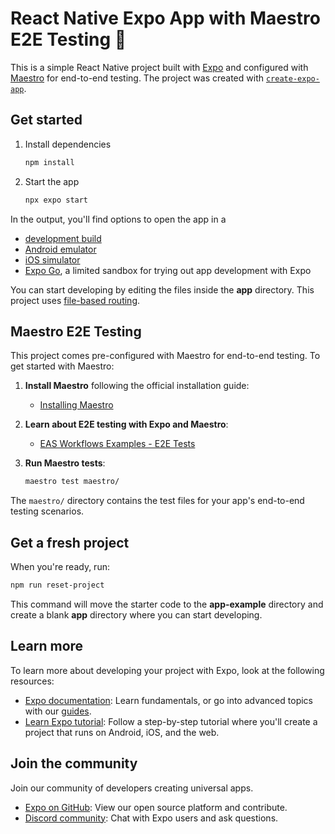 # React Native Expo App with Maestro E2E Testing 👋

This is a simple React Native project built with [Expo](https://expo.dev) and configured with [Maestro](https://maestro.dev) for end-to-end testing. The project was created with [`create-expo-app`](https://www.npmjs.com/package/create-expo-app).

## Get started

1. Install dependencies

   ```bash
   npm install
   ```

2. Start the app

   ```bash
   npx expo start
   ```

In the output, you'll find options to open the app in a

- [development build](https://docs.expo.dev/develop/development-builds/introduction/)
- [Android emulator](https://docs.expo.dev/workflow/android-studio-emulator/)
- [iOS simulator](https://docs.expo.dev/workflow/ios-simulator/)
- [Expo Go](https://expo.dev/go), a limited sandbox for trying out app development with Expo

You can start developing by editing the files inside the **app** directory. This project uses [file-based routing](https://docs.expo.dev/router/introduction).

## Maestro E2E Testing

This project comes pre-configured with Maestro for end-to-end testing. To get started with Maestro:

1. **Install Maestro** following the official installation guide:
   - [Installing Maestro](https://docs.maestro.dev/getting-started/installing-maestro)

2. **Learn about E2E testing with Expo and Maestro**:
   - [EAS Workflows Examples - E2E Tests](https://docs.expo.dev/eas/workflows/examples/e2e-tests/)

3. **Run Maestro tests**:
   ```bash
   maestro test maestro/
   ```

The `maestro/` directory contains the test files for your app's end-to-end testing scenarios.

## Get a fresh project

When you're ready, run:

```bash
npm run reset-project
```

This command will move the starter code to the **app-example** directory and create a blank **app** directory where you can start developing.

## Learn more

To learn more about developing your project with Expo, look at the following resources:

- [Expo documentation](https://docs.expo.dev/): Learn fundamentals, or go into advanced topics with our [guides](https://docs.expo.dev/guides).
- [Learn Expo tutorial](https://docs.expo.dev/tutorial/introduction/): Follow a step-by-step tutorial where you'll create a project that runs on Android, iOS, and the web.

## Join the community

Join our community of developers creating universal apps.

- [Expo on GitHub](https://github.com/expo/expo): View our open source platform and contribute.
- [Discord community](https://chat.expo.dev): Chat with Expo users and ask questions.
